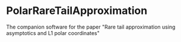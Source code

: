 # PolarRareTailApproximation

The companion software for the paper "Rare tail approximation using asymptotics and L1 polar coordinates"

